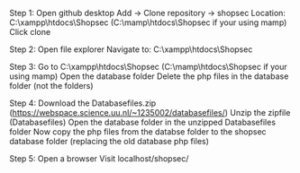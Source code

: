 Step 1:
	Open github desktop
	Add -> Clone repository -> shopsec
	Location: C:\xampp\htdocs\Shopsec (C:\mamp\htdocs\Shopsec if your using mamp)
	Click clone

Step 2:
	Open file explorer
	Navigate to: C:\xampp\htdocs\Shopsec

Step 3:
	Go to C:\xampp\htdocs\Shopsec (C:\mamp\htdocs\Shopsec if your using mamp)
	Open the database folder
	Delete the php files in the database folder (not the folders)

Step 4:
  Download the Databasefiles.zip (https://webspace.science.uu.nl/~1235002/databasefiles/)
	Unzip the zipfile (Databasefiles)
	Open the database folder in the unzipped Databasefiles folder
	Now copy the php files from the databse folder to the shopsec database folder (replacing the old database php files)

Step 5:
	Open a browser
	Visit localhost/shopsec/
